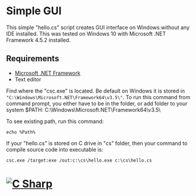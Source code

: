 # Simple GUI
This simple "hello.cs" script creates GUI interface on Windows without any IDE installed.  This was tested on Windows 10 with Microsoft .NET Framework 4.5.2 installed.

## Requirements
* [Microsoft .NET Framework](https://www.microsoft.com/net/download/framework)
* Text editor


Find where the "csc.exe" is located.  Be default on Windows it is stored in `"C:\Windows\Microsoft.NET\Framework64\v3.5\"`.  To run this command from command prompt, you either have to be in the folder, or add folder to your system $PATH:
C:\Windows\Microsoft.NET\Framework64\v3.5\

To see existing path, run this command:
```
echo %Path%
```

If your "hello.cs" is stored on C drive in "cs" folder, then your command to compile source code into executable is:
```
csc.exe /target:exe /out:c:\cs\hello.exe c:\cs\hello.cs
```

# [![C Sharp](http://is3.mzstatic.com/image/thumb/Purple49/v4/96/ec/7b/96ec7b92-13be-1d8c-3ee5-f9d1f99a7b7b/source/1200x630bb.jpg)](https://docs.microsoft.com/en-us/dotnet/csharp/language-reference/)
